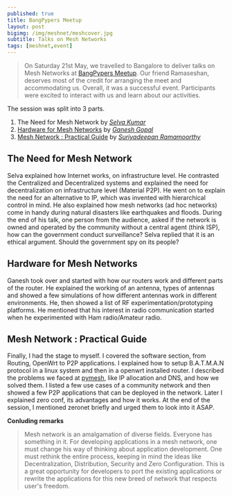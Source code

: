 ```yaml
---
published: true
title: BangPypers Meetup
layout: post
bigimg: /img/meshnet/meshcover.jpg
subtitle: Talks on Mesh Networks
tags: [meshnet,event]
---
```

> On Saturday 21st May, we travelled to Bangalore to deliver talks on Mesh Networks at [BangPypers Meetup](http://bangalore.python.org.in/about.html). Our friend Ramaseshan, deserves most of the credit for arranging the meet and accommodating us.  Overall, it was a successful event. Participants were excited to interact with us and learn about our activities. 

The session was split into 3 parts.

1. The Need for Mesh Network by *[Selva Kumar](https://github.com/vanangamudi)*
2. [Hardware for Mesh Networks](https://github.com/lrmodesgh/Presentation/blob/master/0%20Main%20Subjects/9%20Radio%20Mesh%20Networking%20%26%20Distributed%20Systems/Radio%20Mesh%20Networking%20and%20Distributed%20Systems.pdf) by *[Ganesh Gopal](https://github.com/lrmodesgh)*
3. [Mesh Network : Practical Guide](http://pymeshnet.gitlab.io/slides/bangpypermeet/software/) by *[Suriyadeepan Ramamoorthy](https://github.com/suriyadeepan)*

## The Need for Mesh Network

Selva explained how Internet works, on infrastructure level. He contrasted the Centralized and Decentralized systems and explained the need for decentralization on infrastructure level (Material P2P). He went on to explain the need for an alternative to IP, which was invented with hierarchical control in mind. He also explained how mesh networks (ad hoc networks) come in handy during natural disasters like earthquakes and floods. During the end of his talk, one person from the audience, asked if the network is owned and operated by the community without a central agent (think ISP), how can the government conduct surveillance? Selva replied that it is an ethical argument. Should the government spy on its people?

## Hardware for Mesh Networks

Ganesh took over and started with how our routers work and different parts of the router. He explained the working of an antenna, types of antennas and showed a few simulations of how different antennas work in different environments. He, then showed a list of RF experimentation/prototyping platforms. He mentioned that his interest in radio communication started when he experimented with Ham radio/Amateur radio.

## Mesh Network : Practical Guide

Finally, I had the stage to myself. I covered the software section, from Routing, OpenWrt to P2P applications. I explained how to setup B.A.T.M.A.N protocol in a linux system and then in a openwrt installed router. I described the problems we faced at [pymesh](http://pymeshnet.gitlab.io), like IP allocation and DNS, and how we solved them. I listed a few use cases of a community network and then showed a few P2P applications that can be deployed in the network. Later I explained zero conf, its advantages and how it works. At the end of the session, I mentioned zeronet briefly and urged them to look into it ASAP. 

**Conluding remarks**

> Mesh network is an amalgamation of diverse fields. Everyone has something in it. For developing applications in a mesh network, one must change his way of thinking about application development. One must rethink the entire process, keeping in mind the ideas like Decentralization, Distribution, Security and Zero Configuration. This is a great opportunity for developers to port the existing applications or rewrite the applications for this new breed of network that respects user's freedom.
